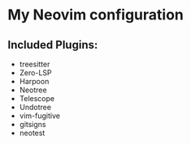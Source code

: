 # My Neovim configuration

## Included Plugins:
- treesitter
- Zero-LSP
- Harpoon
- Neotree
- Telescope
- Undotree
- vim-fugitive
- gitsigns
- neotest

